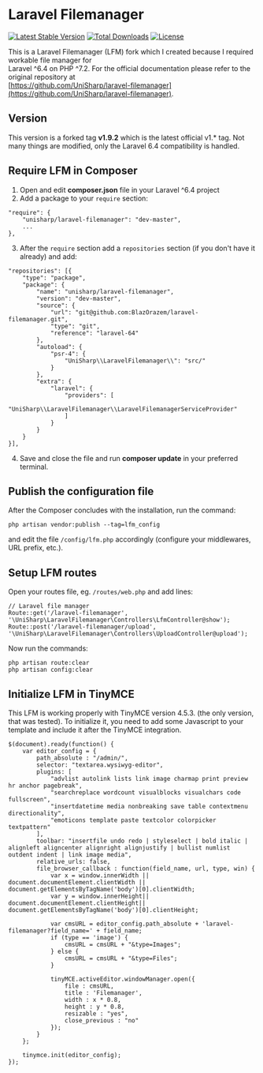 # Laravel Filemanager  

[![Latest Stable Version](https://poser.pugx.org/unisharp/laravel-filemanager/v/stable)](https://packagist.org/packages/unisharp/laravel-filemanager)
[![Total Downloads](https://poser.pugx.org/unisharp/laravel-filemanager/downloads)](https://packagist.org/packages/unisharp/laravel-filemanager)
[![License](https://poser.pugx.org/unisharp/laravel-filemanager/license)](https://packagist.org/packages/unisharp/laravel-filemanager)

This is a Laravel Filemanager (LFM) fork which I created because I required workable file manager for   
Laravel ^6.4 on PHP ^7.2. For the official documentation please refer to the original repository at  
[https://github.com/UniSharp/laravel-filemanager](https://github.com/UniSharp/laravel-filemanager).  
  
## Version  
  
This version is a forked tag **v1.9.2** which is the latest official v1.* tag. Not many things are modified,
only the Laravel 6.4 compatibility is handled.

## Require LFM in Composer  

1. Open and edit **composer.json** file in your Laravel ^6.4 project
2. Add a package to your `require` section:
```
"require": {
	"unisharp/laravel-filemanager": "dev-master",
	...
},
```
3. After the `require` section add a `repositories` section (if you don't have it already) and add:
```
"repositories": [{  
	"type": "package",  
	"package": {  
		"name": "unisharp/laravel-filemanager",  
		"version": "dev-master",  
		"source": {  
			"url": "git@github.com:BlazOrazem/laravel-filemanager.git",  
			"type": "git",  
			"reference": "laravel-64"  
		},  
		"autoload": {  
			"psr-4": {  
				"UniSharp\\LaravelFilemanager\\": "src/"  
			}  
		},  
		"extra": {  
			"laravel": {  
				"providers": [  
					"UniSharp\\LaravelFilemanager\\LaravelFilemanagerServiceProvider"  
				]  
			}  
		}  
	}  
}],
```
4. Save and close the file and run **composer update** in your preferred terminal.

## Publish the configuration file

After the Composer concludes with the installation, run the command:
```
php artisan vendor:publish --tag=lfm_config
```
and edit the file `/config/lfm.php` accordingly (configure your middlewares, URL prefix, etc.).

## Setup LFM routes

Open your routes file, eg. `/routes/web.php` and add lines:
```
// Laravel file manager
Route::get('/laravel-filemanager', '\UniSharp\LaravelFilemanager\Controllers\LfmController@show');
Route::post('/laravel-filemanager/upload', '\UniSharp\LaravelFilemanager\Controllers\UploadController@upload');
```
Now run the commands:
```
php artisan route:clear
php artisan config:clear
```

## Initialize LFM in TinyMCE

This LFM is working properly with TinyMCE version 4.5.3. (the only version, that was tested). 
To initialize it, you need to add some Javascript to your template and include it after the TinyMCE integration.
```
$(document).ready(function() {
	var editor_config = {  
		path_absolute : "/admin/",  
		selector: "textarea.wysiwyg-editor",  
		plugins: [  
			"advlist autolink lists link image charmap print preview hr anchor pagebreak",  
			"searchreplace wordcount visualblocks visualchars code fullscreen",  
			"insertdatetime media nonbreaking save table contextmenu directionality",  
			"emoticons template paste textcolor colorpicker textpattern"  
		],  
		toolbar: "insertfile undo redo | styleselect | bold italic | alignleft aligncenter alignright alignjustify | bullist numlist outdent indent | link image media",  
		relative_urls: false,  
		file_browser_callback : function(field_name, url, type, win) {  
			var x = window.innerWidth || document.documentElement.clientWidth || document.getElementsByTagName('body')[0].clientWidth;  
			var y = window.innerHeight|| document.documentElement.clientHeight|| document.getElementsByTagName('body')[0].clientHeight;  
  
			var cmsURL = editor_config.path_absolute + 'laravel-filemanager?field_name=' + field_name;  
			if (type == 'image') {  
				cmsURL = cmsURL + "&type=Images";  
			} else {  
				cmsURL = cmsURL + "&type=Files";  
			}  
  
			tinyMCE.activeEditor.windowManager.open({  
				file : cmsURL,  
				title : 'Filemanager',  
				width : x * 0.8,  
				height : y * 0.8,  
				resizable : "yes",  
				close_previous : "no"  
			});  
		}  
	};  
  
	tinymce.init(editor_config);
});
```
